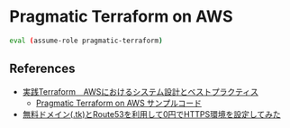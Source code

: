 # Pragmatic Terraform on AWS

```sh
eval (assume-role pragmatic-terraform)
```

## References

- [実践Terraform　AWSにおけるシステム設計とベストプラクティス](https://www.amazon.co.jp/dp/4844378139/ref=cm_sw_em_r_mt_dp_G0QW8N22XPY6QN9XBS1Z)
  - [Pragmatic Terraform on AWS サンプルコード](https://github.com/tmknom/example-pragmatic-terraform-on-aws)
- [無料ドメイン(.tk)とRoute53を利用して0円でHTTPS環境を設定してみた](https://dev.classmethod.jp/articles/mesoko-r53-cdn/)
